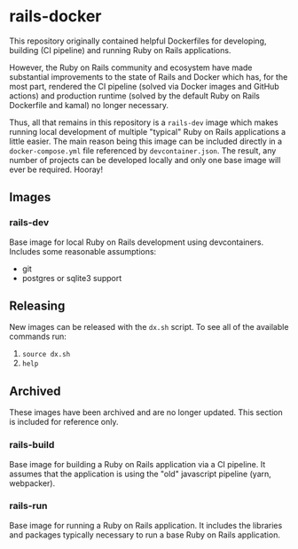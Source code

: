 # rails-docker

This repository originally contained helpful Dockerfiles for developing, building (CI pipeline) and running Ruby on Rails applications.


However, the Ruby on Rails community and ecosystem have made substantial improvements to the state of Rails and Docker which has, 
for the most part, rendered the CI pipeline (solved via Docker images and GitHub actions) and production runtime (solved 
by the default Ruby on Rails Dockerfile and kamal) no longer necessary.

Thus, all that remains in this repository is a `rails-dev` image which makes running local development of multiple 
"typical" Ruby on Rails applications a little easier. The main reason being this image can be included directly 
in a `docker-compose.yml` file referenced by `devcontainer.json`. The result, any number of projects can be developed 
locally and only one base image will ever be required. Hooray!

## Images

### rails-dev 
Base image for local Ruby on Rails development using devcontainers. Includes some reasonable assumptions:

* git
* postgres or sqlite3 support

## Releasing

New images can be released with the `dx.sh` script. To see all of the available commands run:

1. `source dx.sh`
2. `help`

## Archived

These images have been archived and are no longer updated. This section is included for reference only.

### rails-build
Base image for building a Ruby on Rails application via a CI pipeline. It assumes that
the application is using the "old" javascript pipeline (yarn, webpacker).

### rails-run
Base image for running a Ruby on Rails application. It includes the libraries and packages typically 
necessary to run a base Ruby on Rails application.


